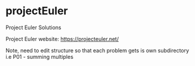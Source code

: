 projectEuler
============

Project Euler Solutions 

Project Euler website: https://projecteuler.net/

Note, need to edit structure so that each problem gets is own subdirectory i.e P01 - summing multiples
